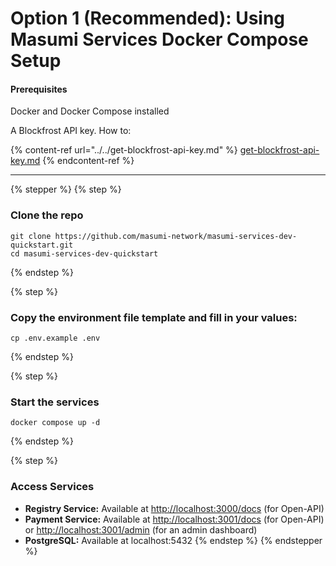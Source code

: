 # Option 1 (Recommended):  Using Masumi Services Docker Compose Setup

#### Prerequisites&#x20;

Docker and Docker Compose installed

A Blockfrost API key. How to:&#x20;

{% content-ref url="../../get-blockfrost-api-key.md" %}
[get-blockfrost-api-key.md](../../get-blockfrost-api-key.md)
{% endcontent-ref %}

***

{% stepper %}
{% step %}
### Clone the repo&#x20;

```
git clone https://github.com/masumi-network/masumi-services-dev-quickstart.git
cd masumi-services-dev-quickstart
```
{% endstep %}

{% step %}
### Copy the environment file template and fill in your values:

```
cp .env.example .env
```
{% endstep %}

{% step %}
### Start the services

```
docker compose up -d
```
{% endstep %}

{% step %}
### Access Services

* **Registry Service:** Available at [http://localhost:3000/docs](http://localhost:3000/docs) (for Open-API)
* **Payment Service:** Available at [http://localhost:3001/docs](http://localhost:3001/docs) (for Open-API) or [http://localhost:3001/admin](http://localhost:3001/admin) (for an admin dashboard)
* **PostgreSQL:**  Available at localhost:5432
{% endstep %}
{% endstepper %}

